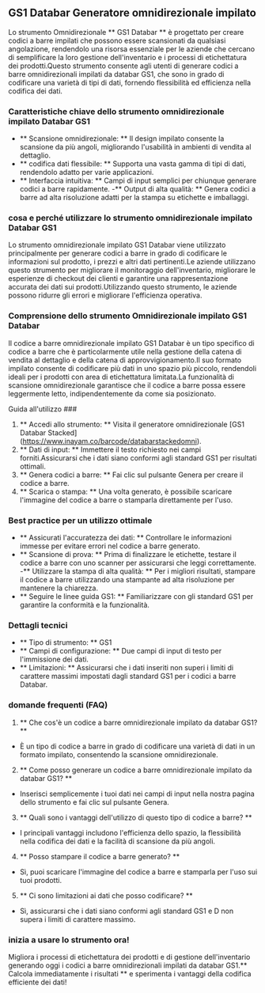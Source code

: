 ## GS1 Databar Generatore omnidirezionale impilato

Lo strumento Omnidirezionale ** GS1 Databar ** è progettato per creare codici a barre impilati che possono essere scansionati da qualsiasi angolazione, rendendolo una risorsa essenziale per le aziende che cercano di semplificare la loro gestione dell'inventario e i processi di etichettatura dei prodotti.Questo strumento consente agli utenti di generare codici a barre omnidirezionali impilati da databar GS1, che sono in grado di codificare una varietà di tipi di dati, fornendo flessibilità ed efficienza nella codifica dei dati.

### Caratteristiche chiave dello strumento omnidirezionale impilato Databar GS1
- ** Scansione omnidirezionale: ** Il design impilato consente la scansione da più angoli, migliorando l'usabilità in ambienti di vendita al dettaglio.
- ** codifica dati flessibile: ** Supporta una vasta gamma di tipi di dati, rendendolo adatto per varie applicazioni.
- ** Interfaccia intuitiva: ** Campi di input semplici per chiunque generare codici a barre rapidamente.
-** Output di alta qualità: ** Genera codici a barre ad alta risoluzione adatti per la stampa su etichette e imballaggi.

### cosa e perché utilizzare lo strumento omnidirezionale impilato Databar GS1
Lo strumento omnidirezionale impilato GS1 Databar viene utilizzato principalmente per generare codici a barre in grado di codificare le informazioni sul prodotto, i prezzi e altri dati pertinenti.Le aziende utilizzano questo strumento per migliorare il monitoraggio dell'inventario, migliorare le esperienze di checkout dei clienti e garantire una rappresentazione accurata dei dati sui prodotti.Utilizzando questo strumento, le aziende possono ridurre gli errori e migliorare l'efficienza operativa.

### Comprensione dello strumento Omnidirezionale impilato GS1 Databar
Il codice a barre omnidirezionale impilato GS1 Databar è un tipo specifico di codice a barre che è particolarmente utile nella gestione della catena di vendita al dettaglio e della catena di approvvigionamento.Il suo formato impilato consente di codificare più dati in uno spazio più piccolo, rendendoli ideali per i prodotti con area di etichettatura limitata.La funzionalità di scansione omnidirezionale garantisce che il codice a barre possa essere leggermente letto, indipendentemente da come sia posizionato.

Guida all'utilizzo ###
1. ** Accedi allo strumento: ** Visita il generatore omnidirezionale [GS1 Databar Stacked] (https://www.inayam.co/barcode/databarstackedomni).
2. ** Dati di input: ** Immettere il testo richiesto nei campi forniti.Assicurarsi che i dati siano conformi agli standard GS1 per risultati ottimali.
3. ** Genera codici a barre: ** Fai clic sul pulsante Genera per creare il codice a barre.
4. ** Scarica o stampa: ** Una volta generato, è possibile scaricare l'immagine del codice a barre o stamparla direttamente per l'uso.

### Best practice per un utilizzo ottimale
- ** Assicurati l'accuratezza dei dati: ** Controllare le informazioni immesse per evitare errori nel codice a barre generato.
- ** Scansione di prova: ** Prima di finalizzare le etichette, testare il codice a barre con uno scanner per assicurarsi che leggi correttamente.
-** Utilizzare la stampa di alta qualità: ** Per i migliori risultati, stampare il codice a barre utilizzando una stampante ad alta risoluzione per mantenere la chiarezza.
- ** Seguire le linee guida GS1: ** Familiarizzare con gli standard GS1 per garantire la conformità e la funzionalità.

### Dettagli tecnici
- ** Tipo di strumento: ** GS1
- ** Campi di configurazione: ** Due campi di input di testo per l'immissione dei dati.
- ** Limitazioni: ** Assicurarsi che i dati inseriti non superi i limiti di carattere massimi impostati dagli standard GS1 per i codici a barre Databar.

### domande frequenti (FAQ)

1. ** Che cos'è un codice a barre omnidirezionale impilato da databar GS1? **
- È un tipo di codice a barre in grado di codificare una varietà di dati in un formato impilato, consentendo la scansione omnidirezionale.

2. ** Come posso generare un codice a barre omnidirezionale impilato da databar GS1? **
- Inserisci semplicemente i tuoi dati nei campi di input nella nostra pagina dello strumento e fai clic sul pulsante Genera.

3. ** Quali sono i vantaggi dell'utilizzo di questo tipo di codice a barre? **
- I principali vantaggi includono l'efficienza dello spazio, la flessibilità nella codifica dei dati e la facilità di scansione da più angoli.

4. ** Posso stampare il codice a barre generato? **
- Sì, puoi scaricare l'immagine del codice a barre e stamparla per l'uso sui tuoi prodotti.

5. ** Ci sono limitazioni ai dati che posso codificare? **
- Sì, assicurarsi che i dati siano conformi agli standard GS1 e D non supera i limiti di carattere massimo.

### inizia a usare lo strumento ora!
Migliora i processi di etichettatura dei prodotti e di gestione dell'inventario generando oggi i codici a barre omnidirezionali impilati da databar GS1.** Calcola immediatamente i risultati ** e sperimenta i vantaggi della codifica efficiente dei dati!